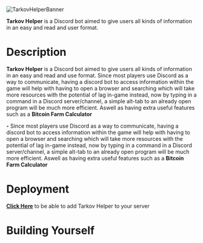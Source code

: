 ![TarkovHelperBanner](https://raw.githubusercontent.com/BetrixEdits/Tarkov-Helper/master/Assets/Media/Banner3000x1000.png?token=AMYPLRDPOYU7KCU3PFKQI3C77JL3W)

**Tarkov Helper** is a Discord bot aimed to give users all kinds of information in an easy and read and user format.
# Description
**Tarkov Helper** is a Discord bot aimed to give users all kinds of information in an easy and read and use format.
Since most players use Discord as a way to communicate, having a discord bot to access information within the game will help with having to open a browser and searching which will take more resources with the potential of lag in-game instead, now by typing in a command in a Discord server/channel, a simple alt-tab to an already open program will be much more efficient. Aswell as having extra useful features such as a **Bitcoin Farm Calculator**

**-** Since most players use Discord as a way to communicate, having a discord bot to access information within the game will help with having to open a browser and searching which will take more resources with the potential of lag in-game instead, now by typing in a command in a Discord server/channel, a simple alt-tab to an already open program will be much more efficient. Aswell as having extra useful features such as a **Bitcoin Farm Calculator**
# Deployment
[**Click Here**](https://discord.com/oauth2/authorize?client_id=797600238449590334&scope=bot&permissions=511040) to be able to add Tarkov Helper to your server

# Building Yourself
